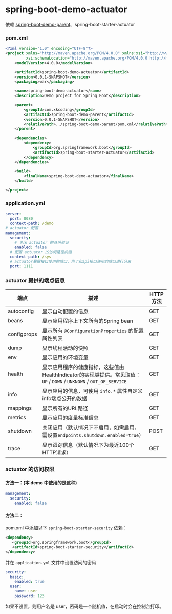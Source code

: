 # spring-boot-demo-actuator

依赖 [spring-boot-demo-parent](../spring-boot-demo-parent)、spring-boot-starter-actuator

### pom.xml

```xml
<?xml version="1.0" encoding="UTF-8"?>
<project xmlns="http://maven.apache.org/POM/4.0.0" xmlns:xsi="http://www.w3.org/2001/XMLSchema-instance"
         xsi:schemaLocation="http://maven.apache.org/POM/4.0.0 http://maven.apache.org/xsd/maven-4.0.0.xsd">
	<modelVersion>4.0.0</modelVersion>

	<artifactId>spring-boot-demo-actuator</artifactId>
	<version>0.0.1-SNAPSHOT</version>
	<packaging>war</packaging>

	<name>spring-boot-demo-actuator</name>
	<description>Demo project for Spring Boot</description>

	<parent>
		<groupId>com.xkcoding</groupId>
		<artifactId>spring-boot-demo-parent</artifactId>
		<version>0.0.1-SNAPSHOT</version>
		<relativePath>../spring-boot-demo-parent/pom.xml</relativePath>
	</parent>

	<dependencies>
		<dependency>
			<groupId>org.springframework.boot</groupId>
			<artifactId>spring-boot-starter-actuator</artifactId>
		</dependency>
	</dependencies>

	<build>
		<finalName>spring-boot-demo-actuator</finalName>
	</build>

</project>
```

### application.yml

```yml
server:
  port: 8080
  context-path: /demo
# actuator 配置
management:
  security:
    # 关闭 actuator 的身份验证
    enabled: false
  # 配置 actuator 的访问路径前缀
  context-path: /sys
  # actuator暴露接口使用的端口，为了和api接口使用的端口进行分离
  port: 1111
```

### actuator 提供的端点信息

| 端点          | 描述                                       | HTTP 方法 |
| ----------- | ---------------------------------------- | ------- |
| autoconfig  | 显示自动配置的信息                                | GET     |
| beans       | 显示应用程序上下文所有的Spring bean                  | GET     |
| configprops | 显示所有 `@ConfigurationProperties` 的配置属性列表  | GET     |
| dump        | 显示线程活动的快照                                | GET     |
| env         | 显示应用的环境变量                                | GET     |
| health      | 显示应用程序的健康指标，这些值由HealthIndicator的实现类提供。常见取值：`UP` / `DOWN` / `UNKNOWN` / `OUT_OF_SERVICE` | GET     |
| info        | 显示应用的信息，可使用 `info.*` 属性自定义info端点公开的数据    | GET     |
| mappings    | 显示所有的URL路径                               | GET     |
| metrics     | 显示应用的度量标准信息                              | GET     |
| shutdown    | 关闭应用（默认情况下不启用，如需启用，需设置`endpoints.shutdown.enabled=true`） | POST    |
| trace       | 显示跟踪信息（默认情况下为最近100个HTTP请求）               | GET     |

### actuator 的访问权限

#### 方法一：(本 demo 中使用的是这种)

```yml
management:
  security:
    enabled: false
```

#### 方法二：

pom.xml 中添加以下 `spring-boot-starter-security` 依赖：

```xml
<dependency>
   <groupId>org.springframework.boot</groupId>
   <artifactId>spring-boot-starter-security</artifactId>
</dependency>
```

并在 `application.yml` 文件中设置访问的密码

```yml
security:
  basic:
    enabled: true
  user:
    name: user
    password: 123
```

如果不设置，则用户名是 user，密码是一个随机值，在启动时会在控制台打印。